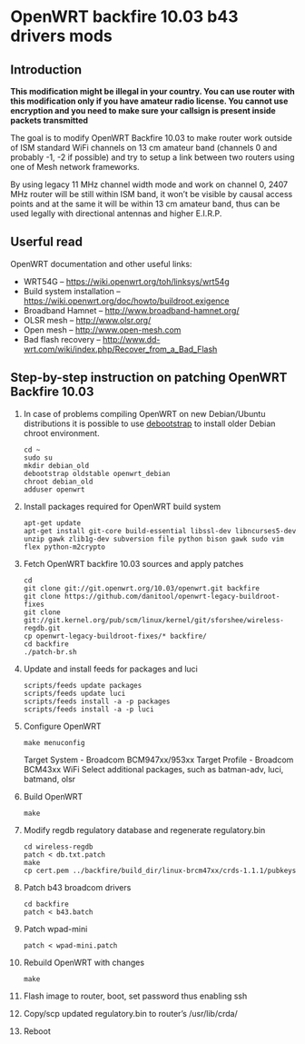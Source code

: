 # OpenWRT backfire 10.03 b43 drivers mods

## Introduction
**This modification might be illegal in your country. You can use
router with this modification only if you have amateur radio license. You
cannot use encryption and you need to make sure your callsign is present 
inside packets transmitted**

The goal is to modify OpenWRT Backfire 10.03 to make router work outside of 
ISM standard WiFi channels on 13 cm amateur band (channels 0 and probably
-1, -2 if possible) and try to setup a link between two routers using one of 
Mesh network frameworks.

By using legacy 11 MHz channel width mode and work on channel 0, 2407 MHz 
router will be still within ISM band, it won’t be visible by causal access 
points and at the same it will be within 13 cm amateur band, thus can be used 
legally with directional antennas and higher E.I.R.P.

## Userful read
OpenWRT documentation and other useful links:

* WRT54G – <https://wiki.openwrt.org/toh/linksys/wrt54g>
* Build system installation – <https://wiki.openwrt.org/doc/howto/buildroot.exigence>
* Broadband Hamnet – <http://www.broadband-hamnet.org/>
* OLSR mesh – <http://www.olsr.org/>
* Open mesh – <http://www.open-mesh.com>
* Bad flash recovery – <http://www.dd-wrt.com/wiki/index.php/Recover_from_a_Bad_Flash>

## Step-by-step instruction on patching OpenWRT Backfire 10.03

1. In case of problems compiling OpenWRT on new Debian/Ubuntu distributions it is possible to use [debootstrap](https://wiki.debian.org/Debootstrap) to install older Debian chroot environment.
    ```
    cd ~
    sudo su
    mkdir debian_old
    debootstrap oldstable openwrt_debian
    chroot debian_old
    adduser openwrt
    ```

2. Install packages required for OpenWRT build system
    ```
    apt-get update
    apt-get install git-core build-essential libssl-dev libncurses5-dev unzip gawk zlib1g-dev subversion file python bison gawk sudo vim flex python-m2crypto
    ```

3. Fetch OpenWRT backfire 10.03 sources and apply patches
    ```
    cd
    git clone git://git.openwrt.org/10.03/openwrt.git backfire
    git clone https://github.com/danitool/openwrt-legacy-buildroot-fixes
    git clone git://git.kernel.org/pub/scm/linux/kernel/git/sforshee/wireless-regdb.git
    cp openwrt-legacy-buildroot-fixes/* backfire/
    cd backfire
    ./patch-br.sh
    ```

4. Update and install feeds for packages and luci
    ```
    scripts/feeds update packages
    scripts/feeds update luci
    scripts/feeds install -a -p packages
    scripts/feeds install -a -p luci
    ```

5. Configure OpenWRT
    ```
    make menuconfig
    ```
    Target System - Broadcom BCM947xx/953xx
    Target Profile - Broadcom BCM43xx WiFi
    Select additional packages, such as batman-adv, luci, batmand, olsr

6. Build OpenWRT
    ```
    make
    ```

7. Modify regdb regulatory database and regenerate regulatory.bin
    ```
    cd wireless-regdb
    patch < db.txt.patch
    make
    cp cert.pem ../backfire/build_dir/linux-brcm47xx/crds-1.1.1/pubkeys
    ```

8. Patch b43 broadcom drivers
    ```
    cd backfire
    patch < b43.batch
    ```

9. Patch wpad-mini
    ```
    patch < wpad-mini.patch
    ```

10. Rebuild OpenWRT with changes
    ```
    make
    ```

11. Flash image to router, boot, set password thus enabling ssh

12. Copy/scp updated regulatory.bin to router’s /usr/lib/crda/

13. Reboot
